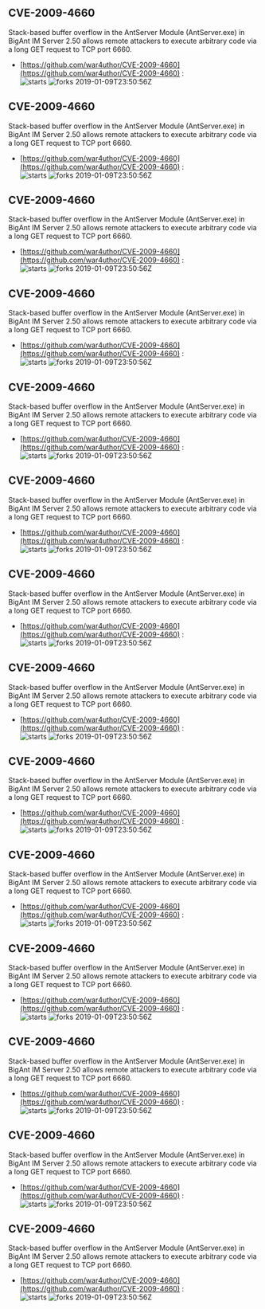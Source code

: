 ## CVE-2009-4660
 Stack-based buffer overflow in the AntServer Module (AntServer.exe) in BigAnt IM Server 2.50 allows remote attackers to execute arbitrary code via a long GET request to TCP port 6660.

- [https://github.com/war4uthor/CVE-2009-4660](https://github.com/war4uthor/CVE-2009-4660) :  
![starts](https://img.shields.io/github/stars/war4uthor/CVE-2009-4660.svg) 
![forks](https://img.shields.io/github/forks/war4uthor/CVE-2009-4660.svg) 
2019-01-09T23:50:56Z

## CVE-2009-4660
 Stack-based buffer overflow in the AntServer Module (AntServer.exe) in BigAnt IM Server 2.50 allows remote attackers to execute arbitrary code via a long GET request to TCP port 6660.

- [https://github.com/war4uthor/CVE-2009-4660](https://github.com/war4uthor/CVE-2009-4660) :  
![starts](https://img.shields.io/github/stars/war4uthor/CVE-2009-4660.svg) 
![forks](https://img.shields.io/github/forks/war4uthor/CVE-2009-4660.svg) 
2019-01-09T23:50:56Z

## CVE-2009-4660
 Stack-based buffer overflow in the AntServer Module (AntServer.exe) in BigAnt IM Server 2.50 allows remote attackers to execute arbitrary code via a long GET request to TCP port 6660.

- [https://github.com/war4uthor/CVE-2009-4660](https://github.com/war4uthor/CVE-2009-4660) :  
![starts](https://img.shields.io/github/stars/war4uthor/CVE-2009-4660.svg) 
![forks](https://img.shields.io/github/forks/war4uthor/CVE-2009-4660.svg) 
2019-01-09T23:50:56Z

## CVE-2009-4660
 Stack-based buffer overflow in the AntServer Module (AntServer.exe) in BigAnt IM Server 2.50 allows remote attackers to execute arbitrary code via a long GET request to TCP port 6660.

- [https://github.com/war4uthor/CVE-2009-4660](https://github.com/war4uthor/CVE-2009-4660) :  
![starts](https://img.shields.io/github/stars/war4uthor/CVE-2009-4660.svg) 
![forks](https://img.shields.io/github/forks/war4uthor/CVE-2009-4660.svg) 
2019-01-09T23:50:56Z

## CVE-2009-4660
 Stack-based buffer overflow in the AntServer Module (AntServer.exe) in BigAnt IM Server 2.50 allows remote attackers to execute arbitrary code via a long GET request to TCP port 6660.

- [https://github.com/war4uthor/CVE-2009-4660](https://github.com/war4uthor/CVE-2009-4660) :  
![starts](https://img.shields.io/github/stars/war4uthor/CVE-2009-4660.svg) 
![forks](https://img.shields.io/github/forks/war4uthor/CVE-2009-4660.svg) 
2019-01-09T23:50:56Z

## CVE-2009-4660
 Stack-based buffer overflow in the AntServer Module (AntServer.exe) in BigAnt IM Server 2.50 allows remote attackers to execute arbitrary code via a long GET request to TCP port 6660.

- [https://github.com/war4uthor/CVE-2009-4660](https://github.com/war4uthor/CVE-2009-4660) :  
![starts](https://img.shields.io/github/stars/war4uthor/CVE-2009-4660.svg) 
![forks](https://img.shields.io/github/forks/war4uthor/CVE-2009-4660.svg) 
2019-01-09T23:50:56Z

## CVE-2009-4660
 Stack-based buffer overflow in the AntServer Module (AntServer.exe) in BigAnt IM Server 2.50 allows remote attackers to execute arbitrary code via a long GET request to TCP port 6660.

- [https://github.com/war4uthor/CVE-2009-4660](https://github.com/war4uthor/CVE-2009-4660) :  
![starts](https://img.shields.io/github/stars/war4uthor/CVE-2009-4660.svg) 
![forks](https://img.shields.io/github/forks/war4uthor/CVE-2009-4660.svg) 
2019-01-09T23:50:56Z

## CVE-2009-4660
 Stack-based buffer overflow in the AntServer Module (AntServer.exe) in BigAnt IM Server 2.50 allows remote attackers to execute arbitrary code via a long GET request to TCP port 6660.

- [https://github.com/war4uthor/CVE-2009-4660](https://github.com/war4uthor/CVE-2009-4660) :  
![starts](https://img.shields.io/github/stars/war4uthor/CVE-2009-4660.svg) 
![forks](https://img.shields.io/github/forks/war4uthor/CVE-2009-4660.svg) 
2019-01-09T23:50:56Z

## CVE-2009-4660
 Stack-based buffer overflow in the AntServer Module (AntServer.exe) in BigAnt IM Server 2.50 allows remote attackers to execute arbitrary code via a long GET request to TCP port 6660.

- [https://github.com/war4uthor/CVE-2009-4660](https://github.com/war4uthor/CVE-2009-4660) :  
![starts](https://img.shields.io/github/stars/war4uthor/CVE-2009-4660.svg) 
![forks](https://img.shields.io/github/forks/war4uthor/CVE-2009-4660.svg) 
2019-01-09T23:50:56Z

## CVE-2009-4660
 Stack-based buffer overflow in the AntServer Module (AntServer.exe) in BigAnt IM Server 2.50 allows remote attackers to execute arbitrary code via a long GET request to TCP port 6660.

- [https://github.com/war4uthor/CVE-2009-4660](https://github.com/war4uthor/CVE-2009-4660) :  
![starts](https://img.shields.io/github/stars/war4uthor/CVE-2009-4660.svg) 
![forks](https://img.shields.io/github/forks/war4uthor/CVE-2009-4660.svg) 
2019-01-09T23:50:56Z

## CVE-2009-4660
 Stack-based buffer overflow in the AntServer Module (AntServer.exe) in BigAnt IM Server 2.50 allows remote attackers to execute arbitrary code via a long GET request to TCP port 6660.

- [https://github.com/war4uthor/CVE-2009-4660](https://github.com/war4uthor/CVE-2009-4660) :  
![starts](https://img.shields.io/github/stars/war4uthor/CVE-2009-4660.svg) 
![forks](https://img.shields.io/github/forks/war4uthor/CVE-2009-4660.svg) 
2019-01-09T23:50:56Z

## CVE-2009-4660
 Stack-based buffer overflow in the AntServer Module (AntServer.exe) in BigAnt IM Server 2.50 allows remote attackers to execute arbitrary code via a long GET request to TCP port 6660.

- [https://github.com/war4uthor/CVE-2009-4660](https://github.com/war4uthor/CVE-2009-4660) :  
![starts](https://img.shields.io/github/stars/war4uthor/CVE-2009-4660.svg) 
![forks](https://img.shields.io/github/forks/war4uthor/CVE-2009-4660.svg) 
2019-01-09T23:50:56Z

## CVE-2009-4660
 Stack-based buffer overflow in the AntServer Module (AntServer.exe) in BigAnt IM Server 2.50 allows remote attackers to execute arbitrary code via a long GET request to TCP port 6660.

- [https://github.com/war4uthor/CVE-2009-4660](https://github.com/war4uthor/CVE-2009-4660) :  
![starts](https://img.shields.io/github/stars/war4uthor/CVE-2009-4660.svg) 
![forks](https://img.shields.io/github/forks/war4uthor/CVE-2009-4660.svg) 
2019-01-09T23:50:56Z

## CVE-2009-4660
 Stack-based buffer overflow in the AntServer Module (AntServer.exe) in BigAnt IM Server 2.50 allows remote attackers to execute arbitrary code via a long GET request to TCP port 6660.

- [https://github.com/war4uthor/CVE-2009-4660](https://github.com/war4uthor/CVE-2009-4660) :  
![starts](https://img.shields.io/github/stars/war4uthor/CVE-2009-4660.svg) 
![forks](https://img.shields.io/github/forks/war4uthor/CVE-2009-4660.svg) 
2019-01-09T23:50:56Z

